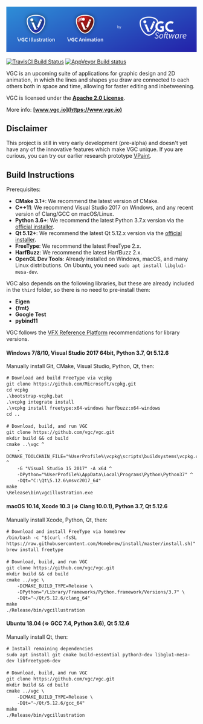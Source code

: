 ![VGC](https://github.com/vgc/vgc/blob/master/hero.png)

[![TravisCI Build Status](https://travis-ci.com/vgc/vgc.svg?branch=master)](https://travis-ci.com/vgc/vgc)
[![AppVeyor Build status](https://ci.appveyor.com/api/projects/status/3tasnhbrlucfltp5?svg=true)](https://ci.appveyor.com/project/vgc/vgc)

VGC is an upcoming suite of applications for graphic design and 2D animation,
in which the lines and shapes you draw are connected to each others both in
space and time, allowing for faster editing and inbetweening.

VGC is licensed under the **[Apache 2.0 License](https://github.com/vgc/vgc/blob/master/LICENSE)**.

More info: **[www.vgc.io](https://www.vgc.io)**

## Disclaimer

This project is still in very early development (pre-alpha) and doesn't yet
have any of the innovative features which make VGC unique. If you are curious,
you can try our earlier research prototype [VPaint](https://www.vpaint.org).

## Build Instructions

Prerequisites:
- **CMake 3.1+**: We recommend the latest version of CMake.
- **C++11**: We recommend Visual Studio 2017 on Windows, and any recent version of Clang/GCC on macOS/Linux.
- **Python 3.6+**: We recommend the latest Python 3.7.x version via the [official installer](https://www.python.org/downloads/).
- **Qt 5.12+**: We recommend the latest Qt 5.12.x version via the [official installer](https://www.qt.io/download-qt-installer).
- **FreeType**: We recommend the latest FreeType 2.x.
- **HarfBuzz**: We recommend the latest HarfBuzz 2.x.
- **OpenGL Dev Tools**: Already installed on Windows, macOS, and many Linux distributions. On Ubuntu, you need `sudo apt install libglu1-mesa-dev`.

VGC also depends on the following libraries, but these are already included in
the `third` folder, so there is no need to pre-install them:
- **Eigen**
- **{fmt}**
- **Google Test**
- **pybind11**

VGC follows the [VFX Reference Platform](http://www.vfxplatform.com/)
recommendations for library versions.

#### Windows 7/8/10, Visual Studio 2017 64bit, Python 3.7, Qt 5.12.6

Manually install Git, CMake, Visual Studio, Python, Qt, then:

```
# Download and build FreeType via vcpkg
git clone https://github.com/Microsoft/vcpkg.git
cd vcpkg
.\bootstrap-vcpkg.bat
.\vcpkg integrate install
.\vcpkg install freetype:x64-windows harfbuzz:x64-windows
cd ..

# Download, build, and run VGC
git clone https://github.com/vgc/vgc.git
mkdir build && cd build
cmake ..\vgc ^
    -DCMAKE_TOOLCHAIN_FILE="%UserProfile%\vcpkg\scripts\buildsystems\vcpkg.cmake" ^
    -G "Visual Studio 15 2017" -A x64 ^
    -DPython="%UserProfile%\AppData\Local\Programs\Python\Python37" ^
    -DQt="C:\Qt\5.12.6\msvc2017_64"
make
\Release\bin\vgcillustration.exe
```

#### macOS 10.14, Xcode 10.3 (=> Clang 10.0.1), Python 3.7, Qt 5.12.6

Manually install Xcode, Python, Qt, then:

```
# Download and install FreeType via homebrew
/bin/bash -c "$(curl -fsSL https://raw.githubusercontent.com/Homebrew/install/master/install.sh)"
brew install freetype

# Download, build, and run VGC
git clone https://github.com/vgc/vgc.git
mkdir build && cd build
cmake ../vgc \
    -DCMAKE_BUILD_TYPE=Release \
    -DPython="/Library/Frameworks/Python.framework/Versions/3.7" \
    -DQt="~/Qt/5.12.6/clang_64"
make
./Release/bin/vgcillustration
```

#### Ubuntu 18.04 (=> GCC 7.4, Python 3.6), Qt 5.12.6

Manually install Qt, then:

```
# Install remaining dependencies
sudo apt install git cmake build-essential python3-dev libglu1-mesa-dev libfreetype6-dev

# Download, build, and run VGC
git clone https://github.com/vgc/vgc.git
mkdir build && cd build
cmake ../vgc \
    -DCMAKE_BUILD_TYPE=Release \
    -DQt="~/Qt/5.12.6/gcc_64"
make
./Release/bin/vgcillustration
```
